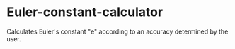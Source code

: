 # Euler-constant-calculator
Calculates Euler's constant "e" according to an accuracy determined by the user.
